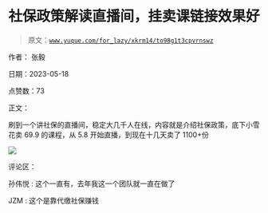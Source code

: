 # 社保政策解读直播间，挂卖课链接效果好

> 原文：[`www.yuque.com/for_lazy/xkrm14/to98g1t3cpvrnswz`](https://www.yuque.com/for_lazy/xkrm14/to98g1t3cpvrnswz)

作者： 张毅

日期：2023-05-18

点赞数：73

正文：

刷到一个讲社保的直播间，稳定大几千人在线，内容就是介绍社保政策，底下小雪花卖 69.9 的课程，从 5.8 开始直播，到现在十几天卖了 1100+份

![](img/0985188d025d1a191da7d6d9278f37a1.png)

评论区：

孙伟悦 : 这个一直有，去年我这一个团队就一直在做了

JZM : 这个是靠代缴社保赚钱

